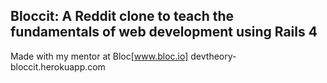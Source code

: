 ## Bloccit: A Reddit clone to teach the fundamentals of web development using Rails 4
Made with my mentor at Bloc[www.bloc.io]
devtheory-bloccit.herokuapp.com